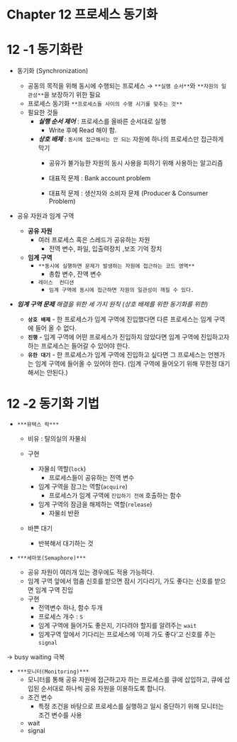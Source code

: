 # Chapter 12 프로세스 동기화

# 12 -1 동기화란

- 동기화 (Synchronization)
    - 공동의 목적을 위해 동시에 수행되는 프로세스 → `**실행 순서**`와 `**자원의 일관성**`을 보장하기 위한 필요
    - 프로세스 동기화
    `**프로세스들 사이의 수행 시기를 맞추는 것**`
    - 필요한 것들
        - ***실행 순서 제어*** : 프로세스를 올바른 순서대로 실행
            - Write 후에 Read 해야 함.
        - ***상호 배제*** : `동시에 접근해서는 안 되는` 자원에 하나의 프로세스만 접근하게 막기
            - 공유가 불가능한 자원의 동시 사용을 피하기 위해 사용하는 알고리즘
            - 대표적 문제 : Bank account problem
            
            
            - 대표적 문제 : 생산자와 소비자 문제 (Producer & Consumer Problem)
                
                

- 공유 자원과 임계 구역
    - **공유 자원**
        - 여러 프로세스 혹은 스레드가 공유하는 자원
            - 전역 변수, 파일, 입출력장치 ,보조 기억 장치
    - **임계 구역**
        - `**동시에 실행하면 문제가 발생하는 자원에 접근하는 코드 영역**`
            - 총합 변수, 잔액 변수
        - `레이스  컨디션`
            - `임계 구역에 동시에 접근하면 자원의 일관성이 깨질 수 있다.`
- ***임계 구역 문제** 해결을 위한  세 가지 원칙 (상호 배제를 위한 동기화를 위한)*
    - **`상호 배제`** - 한 프로세스가 임계 구역에 진입했다면 다른 프로세스는  임계 구역에 들어 올 수 없다.
    - **`진행`** - 임계 구역에 어떤 프로세스가 진입하지 않았다면 임계 구역에 진입하고자 하는 프로세스는 들어갈 수 있어야 한다.
    - **`유한 대기`** - 한 프로세스가 임계 구역에 진입하고 싶다면 그 프로세스는 언젠가는 임계 구역에 들어올 수 있어야 한다. (임계 구역에 들어오기 위해 무한정 대기해서는 안된다.)

# 12 -2 동기화 기법

- `***뮤텍스 락***`
    - 비유 : 탈의실의 자물쇠
        
        
    - 구현
        - 자물쇠 역할(`lock`)
            - 프로세스들이 공유하는 전역 변수
        - 임계 구역을 잠그는 역할(`acquire`)
            - 프로세스가 임계 구역에 `진입하기 전에` 호출하는 함수
        - 임계 구역의 잠금을 해제하는 역할(`release`)
            - 자물쇠 반환
    - 바쁜 대기
        - 반복해서 대기하는 것



- `***세마포(Semaphore)***`
    - 공유 자원이 여러개 있는 경우에도 적용 가능하다.
    - 임계 구역 앞에서 멈춤 신호를 받으면 잠시 기다리기, 가도 좋다는 신호를 받으면 임계 구역 진입
    - 구현
        - 전역변수 하나, 함수 두개
        - 프로세스 개수 : `S`
        - 임계 구역에 들어가도 좋은지, 기다려야 할지를 알려주는 `wait`
        - 임계구역 앞에서 기다리는 프로세스에 ‘이제 가도 좋다’고 신호를 주는 `signal`
        

→ busy waiting 극복


- `***모니터(Monitoring)***`
    - 모니터를 통해 공유 자원에 접근하고자 하는 프로세스를 큐에 삽입하고, 큐에 삽입된 순서대로 하나씩 공유 자원을 이용하도록 합니다.
    - 조건 변수
        - 특정 조건을 바탕으로 프로세스를 실행하고 일시 중단하기 위해 모니터는 조건 변수를 사용
    - wait
    - signal